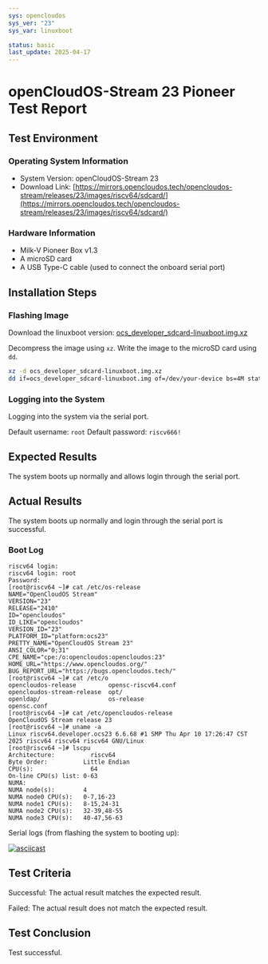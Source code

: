 ```yaml
---
sys: opencloudos
sys_ver: "23"
sys_var: linuxboot

status: basic
last_update: 2025-04-17
---
```


# openCloudOS-Stream 23 Pioneer Test Report

## Test Environment

### Operating System Information

- System Version: openCloudOS-Stream 23
- Download Link: [https://mirrors.opencloudos.tech/opencloudos-stream/releases/23/images/riscv64/sdcard/](https://mirrors.opencloudos.tech/opencloudos-stream/releases/23/images/riscv64/sdcard/)

### Hardware Information

- Milk-V Pioneer Box v1.3
- A microSD card
- A USB Type-C cable (used to connect the onboard serial port)

## Installation Steps

### Flashing Image

Download the linuxboot version: [ocs_developer_sdcard-linuxboot.img.xz](https://mirrors.opencloudos.tech/opencloudos-stream/releases/23/images/riscv64/sdcard/ocs_developer_sdcard-linuxboot.img.xz)

Decompress the image using `xz`.
Write the image to the microSD card using `dd`.

```bash
xz -d ocs_developer_sdcard-linuxboot.img.xz
dd if=ocs_developer_sdcard-linuxboot.img of=/dev/your-device bs=4M status=progress
```

### Logging into the System

Logging into the system via the serial port.

Default username: `root`
Default password: `riscv666!`

## Expected Results

The system boots up normally and allows login through the serial port.

## Actual Results

The system boots up normally and login through the serial port is successful.

### Boot Log

```log
riscv64 login:
riscv64 login: root
Password:
[root@riscv64 ~]# cat /etc/os-release
NAME="OpenCloudOS Stream"
VERSION="23"
RELEASE="2410"
ID="opencloudos"
ID_LIKE="opencloudos"
VERSION_ID="23"
PLATFORM_ID="platform:ocs23"
PRETTY_NAME="OpenCloudOS Stream 23"
ANSI_COLOR="0;31"
CPE_NAME="cpe:/o:opencloudos:opencloudos:23"
HOME_URL="https://www.opencloudos.org/"
BUG_REPORT_URL="https://bugs.opencloudos.tech/"
[root@riscv64 ~]# cat /etc/o
opencloudos-release         opensc-riscv64.conf
opencloudos-stream-release  opt/
openldap/                   os-release
opensc.conf
[root@riscv64 ~]# cat /etc/opencloudos-release
OpenCloudOS Stream release 23
[root@riscv64 ~]# uname -a
Linux riscv64.developer.ocs23 6.6.68 #1 SMP Thu Apr 10 17:26:47 CST 2025 riscv64 riscv64 riscv64 GNU/Linux
[root@riscv64 ~]# lscpu
Architecture:          riscv64
Byte Order:          Little Endian
CPU(s):                64
On-line CPU(s) list: 0-63
NUMA:
NUMA node(s):        4
NUMA node0 CPU(s):   0-7,16-23
NUMA node1 CPU(s):   8-15,24-31
NUMA node2 CPU(s):   32-39,48-55
NUMA node3 CPU(s):   40-47,56-63            
```

Serial logs (from flashing the system to booting up):

[![asciicast](https://asciinema.org/a/nm0tVIpV4py8HErxaQvSMYfEV.svg)](https://asciinema.org/a/nm0tVIpV4py8HErxaQvSMYfEV)

## Test Criteria

Successful: The actual result matches the expected result.

Failed: The actual result does not match the expected result.

## Test Conclusion

Test successful.
